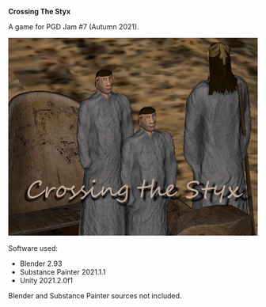 **Crossing The Styx**

A game for PGD Jam #7 (Autumn 2021).

![Crossing The Styx cover image](docs/CrossingTheStyx_itch_cover.jpg)

Software used:
* Blender 2.93
* Substance Painter 2021.1.1 
* Unity 2021.2.0f1

Blender and Substance Painter sources not included.
